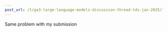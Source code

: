 ```yaml
---
post_url: /t/ga3-large-language-models-discussion-thread-tds-jan-2025/163247/142
---
```

Same problem with my submission